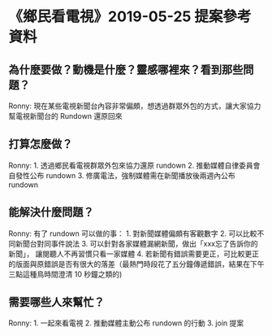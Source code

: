 # 《鄉民看電視》2019-05-25 提案參考資料

## 為什麼要做？動機是什麼？靈感哪裡來？看到那些問題？
Ronny: 現在某些電視新聞台內容非常偏頗，想透過群眾外包的方式，讓大家協力幫電視新聞台的 Rundown 還原回來

## 打算怎麼做？
Ronny: 1. 透過鄉民看電視群眾外包來協力還原 rundown  2. 推動媒體自律委員會自發性公布 rundown   3. 修廣電法，強制媒體需在新聞播放後兩週內公布 rundown

## 能解決什麼問題？
Ronny: 有了 rundown 可以做的事： 1. 對新聞媒體偏頗有客觀數字 2. 可以比較不同新聞台對同事件說法 3. 可以針對各家媒體漏網新聞，做出「xxx忘了告訴你的新聞」， 讓閱聽人不再習慣只看一家媒體  4. 若新聞有錯誤需要更正，可比較更正的版面與原錯誤是否有很大的落差（最熱門時段花了五分鐘傳遞錯誤，結果在下午三點這種鳥時間澄清 10 秒鐘之類的)

## 需要哪些人來幫忙？
Ronny: 1. 一起來看電視  2. 推動媒體主動公布 rundown 的行動  3. join 提案